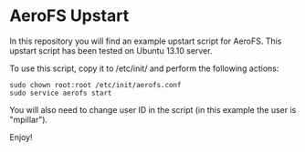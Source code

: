 AeroFS Upstart
==============

In this repository you will find an example upstart script for AeroFS. This upstart script has been
tested on Ubuntu 13.10 server.

To use this script, copy it to /etc/init/ and perform the following actions:

    sudo chown root:root /etc/init/aerofs.conf
    sudo service aerofs start

You will also need to change user ID in the script (in this example the user is "mpillar").

Enjoy!
